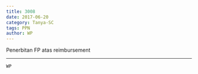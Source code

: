 ```yaml
---
title: 3008
date: 2017-06-20
category: Tanya-SC
tags: PPN
author: WP
---
```


Penerbitan FP atas reimbursement

---



`WP`
